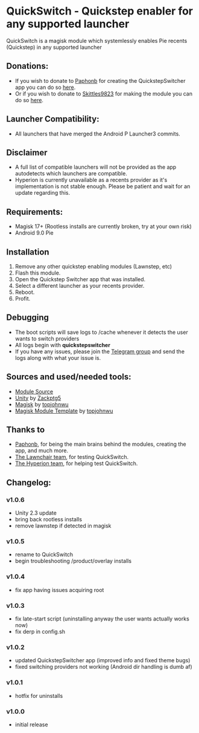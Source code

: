 # QuickSwitch - Quickstep enabler for any supported launcher
QuickSwitch is a magisk module which systemlessly enables Pie recents (Quickstep) in any supported launcher

## Donations:
- If you wish to donate to [Paphonb](https://github.com/paphonb) for creating the QuickstepSwitcher app you can do so [here](https://paypal.me/Paphonb).
- Or if you wish to donate to [Skittles9823](https://github.com/skittles9823) for making the module you can do so [here](https://paypal.me/Skittles2398).

## Launcher Compatibility:
- All launchers that have merged the Android P Launcher3 commits.

## Disclaimer
- A full list of compatible launchers will not be provided as the app autodetects which launchers are compatible.
- Hyperion is currently unavailable as a recents provider as it's implementation is not stable enough. Please be patient and wait for an update regarding this.

## Requirements:
- Magisk 17+ (Rootless installs are currently broken, try at your own risk)
- Android 9.0 Pie

## Installation
1. Remove any other quickstep enabling modules (Lawnstep, etc)
2. Flash this module.
3. Open the Quickstep Switcher app that was installed.
4. Select a different launcher as your recents provider.
5. Reboot.
6. Profit.

## Debugging
- The boot scripts will save logs to /cache whenever it detects the user wants to switch providers
- All logs begin with **quickstepswitcher**
- If you have any issues, please join the [Telegram group](https://t.me/QuickstepSwitcherSupport) and send the logs along with what your issue is.

## Sources and used/needed tools:
- [Module Source](https://github.com/Skittles9823/QuickstepSwitcher)
- [Unity](https://github.com/Zackptg5/Unity) by [Zackptg5](https://github.com/Zackptg5)
- [Magisk](https://github.com/topjohnwu/Magisk) by [topjohnwu](https://forum.xda-developers.com/member.php?u=4470081)
- [Magisk Module Template](https://github.com/topjohnwu/magisk-module-template) by [topjohnwu](https://forum.xda-developers.com/member.php?u=4470081)

## Thanks to
- [Paphonb](https://github.com/paphonb), for being the main brains behind the modules, creating the app, and much more.
- [The Lawnchair team](https://t.me/lawnchairci), for testing QuickSwitch.
- [The Hyperion team](https://play.google.com/store/apps/details?id=projekt.launcher), for helping test QuickSwitch.

## Changelog:
### v1.0.6
- Unity 2.3 update
- bring back rootless installs
- remove lawnstep if detected in magisk

### v1.0.5
- rename to QuickSwitch
- begin troubleshooting /product/overlay installs

### v1.0.4
- fix app having issues acquiring root

### v1.0.3
- fix late-start script (uninstalling anyway the user wants actually works now)
- fix derp in config.sh

### v1.0.2
- updated QuickstepSwitcher app (improved info and fixed theme bugs)
- fixed switching providers not working (Android dir handling is dumb af)

### v1.0.1
- hotfix for uninstalls

### v1.0.0
- initial release
